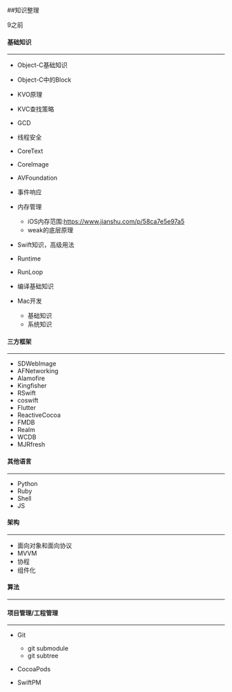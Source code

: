##知识整理

9之前



#### 基础知识

------

- Object-C基础知识

- Object-C中的Block

- KVO原理

- KVC查找策略

- GCD

- 线程安全

- CoreText

- CoreImage

- AVFoundation

- 事件响应

- 内存管理

  - iOS内存范围:https://www.jianshu.com/p/58ca7e5e97a5
  - weak的底层原理

- Swift知识，高级用法

- Runtime

- RunLoop

- 编译基础知识

- Mac开发

  - 基础知识
  - 系统知识

  

#### 三方框架

------

- SDWebImage
- AFNetworking
- Alamofire
- Kingfisher
- RSwift
- coswift
- Flutter
- ReactiveCocoa
- FMDB
- Realm
- WCDB
- MJRfresh



#### 其他语言

-----

- Python
- Ruby
- Shell
- JS



#### 架构

-------

- 面向对象和面向协议
- MVVM
- 协程
- 组件化



#### 算法

-------



#### 项目管理/工程管理

------

- Git

  - git submodule
  - git subtree

- CocoaPods

- SwiftPM

  